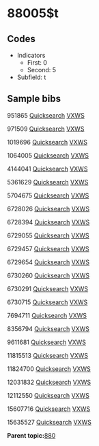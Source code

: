 # 88005$t

## Codes

-   Indicators
    -   First: 0
    -   Second: 5
-   Subfield: t

## Sample bibs

951865 [Quicksearch](https://search.library.yale.edu/catalog/951865) [VXWS](http://prodorbis.library.yale.edu:7014/vxws/GetHoldingsService?bibId=951865)

971509 [Quicksearch](https://search.library.yale.edu/catalog/971509) [VXWS](http://prodorbis.library.yale.edu:7014/vxws/GetHoldingsService?bibId=971509)

1019696 [Quicksearch](https://search.library.yale.edu/catalog/1019696) [VXWS](http://prodorbis.library.yale.edu:7014/vxws/GetHoldingsService?bibId=1019696)

1064005 [Quicksearch](https://search.library.yale.edu/catalog/1064005) [VXWS](http://prodorbis.library.yale.edu:7014/vxws/GetHoldingsService?bibId=1064005)

4144041 [Quicksearch](https://search.library.yale.edu/catalog/4144041) [VXWS](http://prodorbis.library.yale.edu:7014/vxws/GetHoldingsService?bibId=4144041)

5361629 [Quicksearch](https://search.library.yale.edu/catalog/5361629) [VXWS](http://prodorbis.library.yale.edu:7014/vxws/GetHoldingsService?bibId=5361629)

5704675 [Quicksearch](https://search.library.yale.edu/catalog/5704675) [VXWS](http://prodorbis.library.yale.edu:7014/vxws/GetHoldingsService?bibId=5704675)

6728026 [Quicksearch](https://search.library.yale.edu/catalog/6728026) [VXWS](http://prodorbis.library.yale.edu:7014/vxws/GetHoldingsService?bibId=6728026)

6728394 [Quicksearch](https://search.library.yale.edu/catalog/6728394) [VXWS](http://prodorbis.library.yale.edu:7014/vxws/GetHoldingsService?bibId=6728394)

6729055 [Quicksearch](https://search.library.yale.edu/catalog/6729055) [VXWS](http://prodorbis.library.yale.edu:7014/vxws/GetHoldingsService?bibId=6729055)

6729457 [Quicksearch](https://search.library.yale.edu/catalog/6729457) [VXWS](http://prodorbis.library.yale.edu:7014/vxws/GetHoldingsService?bibId=6729457)

6729654 [Quicksearch](https://search.library.yale.edu/catalog/6729654) [VXWS](http://prodorbis.library.yale.edu:7014/vxws/GetHoldingsService?bibId=6729654)

6730260 [Quicksearch](https://search.library.yale.edu/catalog/6730260) [VXWS](http://prodorbis.library.yale.edu:7014/vxws/GetHoldingsService?bibId=6730260)

6730291 [Quicksearch](https://search.library.yale.edu/catalog/6730291) [VXWS](http://prodorbis.library.yale.edu:7014/vxws/GetHoldingsService?bibId=6730291)

6730715 [Quicksearch](https://search.library.yale.edu/catalog/6730715) [VXWS](http://prodorbis.library.yale.edu:7014/vxws/GetHoldingsService?bibId=6730715)

7694711 [Quicksearch](https://search.library.yale.edu/catalog/7694711) [VXWS](http://prodorbis.library.yale.edu:7014/vxws/GetHoldingsService?bibId=7694711)

8356794 [Quicksearch](https://search.library.yale.edu/catalog/8356794) [VXWS](http://prodorbis.library.yale.edu:7014/vxws/GetHoldingsService?bibId=8356794)

9611681 [Quicksearch](https://search.library.yale.edu/catalog/9611681) [VXWS](http://prodorbis.library.yale.edu:7014/vxws/GetHoldingsService?bibId=9611681)

11815513 [Quicksearch](https://search.library.yale.edu/catalog/11815513) [VXWS](http://prodorbis.library.yale.edu:7014/vxws/GetHoldingsService?bibId=11815513)

11824700 [Quicksearch](https://search.library.yale.edu/catalog/11824700) [VXWS](http://prodorbis.library.yale.edu:7014/vxws/GetHoldingsService?bibId=11824700)

12031832 [Quicksearch](https://search.library.yale.edu/catalog/12031832) [VXWS](http://prodorbis.library.yale.edu:7014/vxws/GetHoldingsService?bibId=12031832)

12112550 [Quicksearch](https://search.library.yale.edu/catalog/12112550) [VXWS](http://prodorbis.library.yale.edu:7014/vxws/GetHoldingsService?bibId=12112550)

15607716 [Quicksearch](https://search.library.yale.edu/catalog/15607716) [VXWS](http://prodorbis.library.yale.edu:7014/vxws/GetHoldingsService?bibId=15607716)

15635527 [Quicksearch](https://search.library.yale.edu/catalog/15635527) [VXWS](http://prodorbis.library.yale.edu:7014/vxws/GetHoldingsService?bibId=15635527)

**Parent topic:**[880](../../tags/880/880.md)

